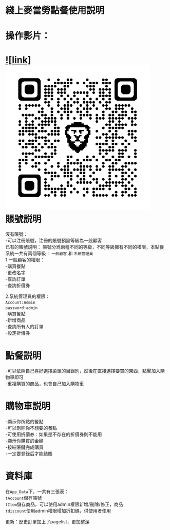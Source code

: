 綫上麥當勞點餐使用説明
==
操作影片：<br>
==
[![link]]([http://baidu.com](https://www.youtube.com/watch?v=LaAgc6GFQk0))  
![link](https://github.com/Yang027/ASP.Net-MVC-Macdonald-Order-System/blob/main/qrcode_www.youtube.com.png)<br>
賬號説明
==
沒有賬號：<br>
-可以注冊賬號，注冊的賬號預設等級為一般顧客<br>
已有的賬號説明：
賬號分爲兩種不同的等級，不同等級擁有不同的權限，本點餐系統一共有兩個等級：
`一般顧客` 和 `系統管理員` <br>
1.一般顧客的權限：<br>
-購買餐點<br>
-更改名字<br>
-查詢訂單<br>
-查詢折價券<br>

2.系統管理員的權限：<br>
`Account:Admin`<br>
`password:admin`<br>
-購買餐點<br>
-新增商品<br>
-查詢所有人的訂單<br>
-設定折價券<br>

點餐説明
==
-可以依照自己喜好選擇菜單的目錄別，然後在直接選擇要買的東西，點擊加入購物車即可<br>
-重複購買的商品，也會自己加入購物車<br>

購物車説明
==
-顯示你所點的餐點<br>
-可以刪除你不想要的餐點<br>
-可使用折價券：如果是不存在的折價券則不能用<br>
-顯示你購買的金額<br>
-按結賬鍵完成購買<br>
-一定要登錄后才能結賬<br>

資料庫
==
在`App_Data`下，一共有三張表：<br>
`tAccount`儲存賬號<br>
`tItem`儲存商品，可以使用admin權限新增/刪除/修正，商品<br>
`tdiscount`使用admin權限增加折扣碼，供使用者使用<br>

更新：歷史訂單加上了pagelist，更加整潔

